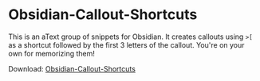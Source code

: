 # Obsidian-Callout-Shortcuts

This is an aText group of snippets for Obsidian. It creates callouts using `>[` as a shortcut followed by the first 3 letters of the callout. You're on your own for memorizing them! 

Download: [Obsidian-Callout-Shortcuts](https://github.com/freyquency/Obsidian-Callout-Shortcuts/raw/main/Obsidian-Callouts.atext)
